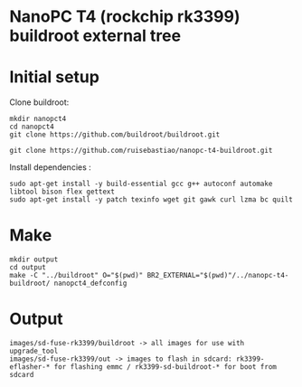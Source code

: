 # NanoPC T4 (rockchip rk3399) buildroot external tree

# Initial setup

Clone buildroot:

```
mkdir nanopct4
cd nanopct4
git clone https://github.com/buildroot/buildroot.git

git clone https://github.com/ruisebastiao/nanopc-t4-buildroot.git

```

Install dependencies :
```
sudo apt-get install -y build-essential gcc g++ autoconf automake libtool bison flex gettext
sudo apt-get install -y patch texinfo wget git gawk curl lzma bc quilt
```

# Make

```
mkdir output
cd output
make -C "../buildroot" O="$(pwd)" BR2_EXTERNAL="$(pwd)"/../nanopc-t4-buildroot/ nanopct4_defconfig

```

# Output
```
images/sd-fuse-rk3399/buildroot -> all images for use with upgrade_tool
images/sd-fuse-rk3399/out -> images to flash in sdcard: rk3399-eflasher-* for flashing emmc / rk3399-sd-buildroot-* for boot from sdcard
```


